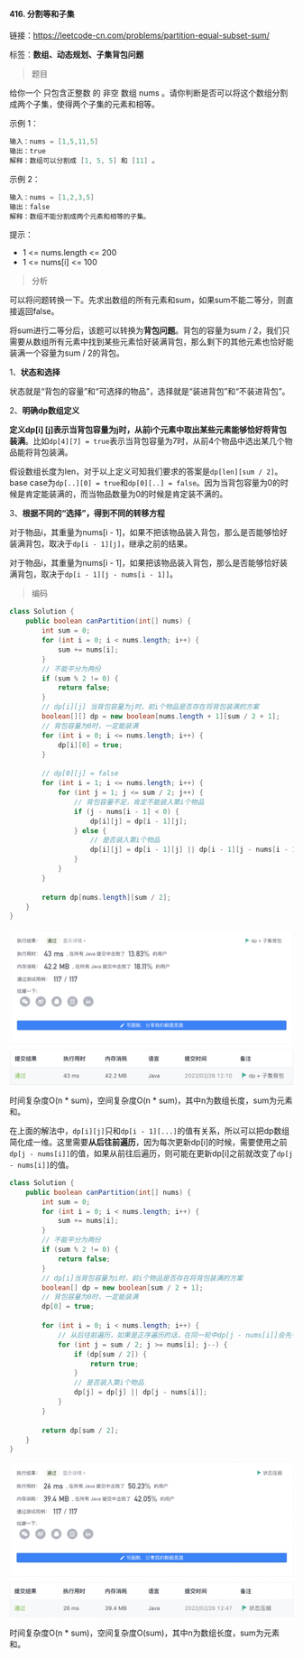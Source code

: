 #### 416. 分割等和子集

链接：https://leetcode-cn.com/problems/partition-equal-subset-sum/

标签：**数组、动态规划、子集背包问题**

> 题目

给你一个 只包含正整数 的 非空 数组 nums 。请你判断是否可以将这个数组分割成两个子集，使得两个子集的元素和相等。

示例 1：

```java
输入：nums = [1,5,11,5]
输出：true
解释：数组可以分割成 [1, 5, 5] 和 [11] 。
```

示例 2：

```java
输入：nums = [1,2,3,5]
输出：false
解释：数组不能分割成两个元素和相等的子集。
```


提示：

- 1 <= nums.length <= 200
- 1 <= nums[i] <= 100

> 分析

可以将问题转换一下。先求出数组的所有元素和sum，如果sum不能二等分，则直接返回false。

将sum进行二等分后，该题可以转换为**背包问题**。背包的容量为sum / 2，我们只需要从数组所有元素中找到某些元素恰好装满背包，那么剩下的其他元素也恰好能装满一个容量为sum / 2的背包。

1、**状态和选择**

状态就是“背包的容量”和“可选择的物品”，选择就是“装进背包”和“不装进背包”。

2、**明确dp数组定义**

**定义dp[i] [j]表示当背包容量为j时，从前i个元素中取出某些元素能够恰好将背包装满**。比如`dp[4][7] = true`表示当背包容量为7时，从前4个物品中选出某几个物品能将背包装满。

假设数组长度为len，对于以上定义可知我们要求的答案是`dp[len][sum / 2]`。base case为`dp[..][0] = true`和`dp[0][..] = false`。因为当背包容量为0的时候是肯定能装满的，而当物品数量为0的时候是肯定装不满的。

3、**根据不同的“选择”，得到不同的转移方程**

对于物品i，其重量为nums[i - 1]，如果不把该物品装入背包，那么是否能够恰好装满背包，取决于`dp[i - 1][j]`，继承之前的结果。

对于物品i，其重量为nums[i - 1]，如果把该物品装入背包，那么是否能够恰好装满背包，取决于`dp[i - 1][j - nums[i - 1]]`。

> 编码

```java
class Solution {
    public boolean canPartition(int[] nums) {
        int sum = 0;
        for (int i = 0; i < nums.length; i++) {
            sum += nums[i];
        }
        // 不能平分为两份
        if (sum % 2 != 0) {
            return false;
        }
        // dp[i][j] 当背包容量为j时，前i个物品是否存在将背包装满的方案
        boolean[][] dp = new boolean[nums.length + 1][sum / 2 + 1];
        // 背包容量为0时，一定能装满
        for (int i = 0; i <= nums.length; i++) {
            dp[i][0] = true;
        }

        // dp[0][j] = false
        for (int i = 1; i <= nums.length; i++) {
            for (int j = 1; j <= sum / 2; j++) {
                // 背包容量不足，肯定不能装入第i个物品
                if (j - nums[i - 1] < 0) {
                    dp[i][j] = dp[i - 1][j];
                } else {
                    // 是否装入第i个物品
                    dp[i][j] = dp[i - 1][j] || dp[i - 1][j - nums[i - 1]];
                }
            }
        }

        return dp[nums.length][sum / 2];
    }
}
```

![image-20220226121052781](416.分割等和子集.assets/image-20220226121052781-5848654.png)

时间复杂度O(n * sum)，空间复杂度O(n * sum)，其中n为数组长度，sum为元素和。

在上面的解法中，`dp[i][j]`只和`dp[i - 1][...]`的值有关系，所以可以把dp数组简化成一维。这里需要**从后往前遍历**，因为每次更新dp[i]的时候，需要使用之前`dp[j - nums[i]]`的值，如果从前往后遍历，则可能在更新dp[i]之前就改变了`dp[j - nums[i]]`的值。

```java
class Solution {
    public boolean canPartition(int[] nums) {
        int sum = 0;
        for (int i = 0; i < nums.length; i++) {
            sum += nums[i];
        }
        // 不能平分为两份
        if (sum % 2 != 0) {
            return false;
        }
        // dp[i]当背包容量为i时，前i个物品是否存在将背包装满的方案
        boolean[] dp = new boolean[sum / 2 + 1];
        // 背包容量为0时，一定能装满
        dp[0] = true;

        for (int i = 0; i < nums.length; i++) {
            // 从后往前遍历，如果是正序遍历的话，在同一轮中dp[j - nums[i]]会先于dp[i]被更新
            for (int j = sum / 2; j >= nums[i]; j--) {
                if (dp[sum / 2]) {
                    return true;
                }
                // 是否装入第i个物品
                dp[j] = dp[j] || dp[j - nums[i]];
            }
        }

        return dp[sum / 2];
    }
}
```

![image-20220226124726065](416.分割等和子集.assets/image-20220226124726065-5850847.png)

时间复杂度O(n * sum)，空间复杂度O(sum)，其中n为数组长度，sum为元素和。